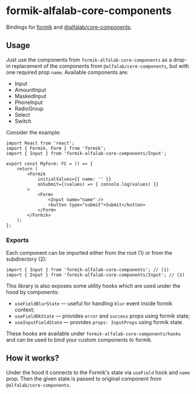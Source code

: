 # formik-alfalab-core-components

Bindings for [formik](https://formik.org/) and [@alfalab/core-components](https://github.com/core-ds/core-components).

## Usage

Just use the components from `formik-alfalab-core-components` as a drop-in replacement of the components 
from `@alfalab/core-components`, but with one required prop `name`. Available components are:
* Input
* AmountInput
* MaskedInput
* PhoneInput
* RadioGroup
* Select
* Switch

Consider the example:
```tsx
import React from 'react';
import { Formik, Form } from 'formik';
import { Input } from 'formik-alfalab-core-components/Input';

export const MyForm: FC = () => {
    return (
        <Formik 
            initialValues={{ name: '' }} 
            onSubmit={(values) => { console.log(values) }}
        >
            <Form>
                <Input name="name" />
                <button type="submit">Submit</button>
            </Form>
        </Formik>
    );
};
```

### Exports

Each component can be imported either from the root (1) or from the subdirectory (2):
```tsx
import { Input } from 'formik-alfalab-core-components'; // (1)
import { Input } from 'formik-alfalab-core-components/Input'; // (2)
```
This library is also exposes some utility hooks which are used under the hood by components:
* `useFieldBlurState` — useful for handling `blur` event inside formik context;
* `useFieldOkState` — provides `error` and `success` props using formik state; 
* `useInputFieldState` — provides `props: InputProps` using formik state.

These hooks are available under `formik-alfalab-core-components/hooks` and can be used 
to bind your custom components to formik.

## How it works?

Under the hood it connects to the Formik's state via `useField` hook and `name` prop.
Then the given state is passed to original component from `@alfalab/core-components`.
